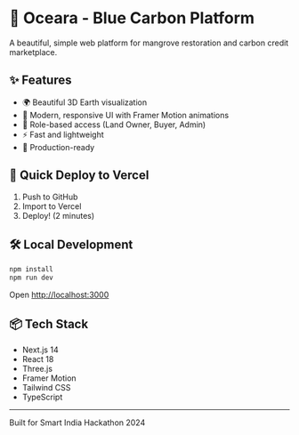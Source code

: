 # 🌊 Oceara - Blue Carbon Platform

A beautiful, simple web platform for mangrove restoration and carbon credit marketplace.

## ✨ Features

- 🌍 Beautiful 3D Earth visualization
- 🎨 Modern, responsive UI with Framer Motion animations
- 🚀 Role-based access (Land Owner, Buyer, Admin)
- ⚡ Fast and lightweight
- 🎯 Production-ready

## 🚀 Quick Deploy to Vercel

1. Push to GitHub
2. Import to Vercel
3. Deploy! (2 minutes)

## 🛠️ Local Development

```bash
npm install
npm run dev
```

Open [http://localhost:3000](http://localhost:3000)

## 📦 Tech Stack

- Next.js 14
- React 18
- Three.js
- Framer Motion
- Tailwind CSS
- TypeScript

---

Built for Smart India Hackathon 2024

